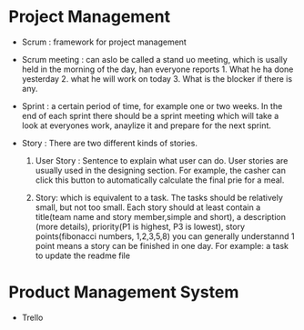 # Project Management

 - Scrum : framework for project management
 
 - Scrum meeting : can aslo be called a stand uo meeting, which is usally held in the morning of the day, han everyone reports 1. What he ha done yesterday 2. what he will work on today 3. What is the blocker if there is any.

 - Sprint : a certain period of time, for example one or two weeks. In the end of each sprint there should be a sprint meeting which will take a look at everyones work, anaylize it and prepare for the next sprint. 

 - Story : There are two different kinds of stories. 
    1. User Story : Sentence to explain what user can do. User stories are usually used in the designing section. For example, the casher can click this button to automatically calculate the final prie for a meal.

    2. Story: which is equivalent to a task. The tasks should be relatively small, but not too small. Each story should at least contain a title(team name and story member,simple and short), a description (more details), priority(P1 is highest, P3 is lowest), story points(fibonacci numbers, 1,2,3,5,8) you can generally understannd 1 point means a story can be finished in one day. For example: a task to update the readme file

 # Product Management System

- Trello



